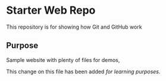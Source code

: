 # Starter Web Repo

This repository is for showing how Git and GitHub work

## Purpose

Sample website with plenty of files for demos,  

This change on this file has been added _*for learning purposes*_.